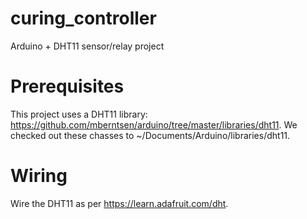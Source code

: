 curing_controller
=================

Arduino + DHT11 sensor/relay project

Prerequisites
=============

This project uses a DHT11 library: https://github.com/mberntsen/arduino/tree/master/libraries/dht11. We checked out these chasses to ~/Documents/Arduino/libraries/dht11. 

Wiring
======

Wire the DHT11 as per https://learn.adafruit.com/dht. 

